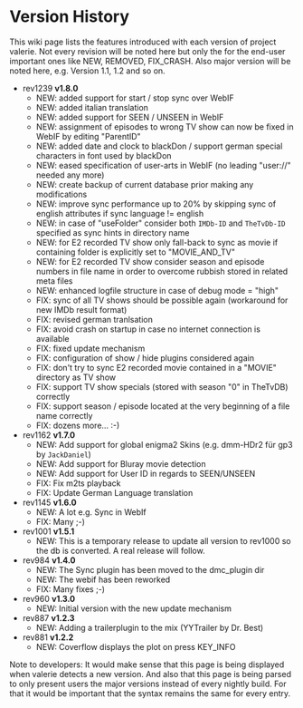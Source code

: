 # Version History #
This wiki page lists the features introduced with each version of project valerie.
Not every revision will be noted here but only the for the end-user important ones like NEW, REMOVED, FIX\_CRASH.
Also major version will be noted here, e.g. Version 1.1, 1.2 and so on.

  * rev1239 **v1.8.0**
    * NEW: added support for start / stop sync over WebIF
    * NEW: added italian translation
    * NEW: added support for SEEN / UNSEEN in WebIF
    * NEW: assignment of episodes to wrong TV show can now be fixed in WebIF by editing "ParentID"
    * NEW: added date and clock to blackDon / support german special characters in font used by blackDon
    * NEW: eased specification of user-arts in WebIF (no leading "user://" needed any more)
    * NEW: create backup of current database prior making any modifications
    * NEW: improve sync performance up to 20% by skipping sync of english attributes if sync language != english
    * NEW: in case of "useFolder" consider both `IMDb-ID` and `TheTvDb-ID` specified as sync hints in directory name
    * NEW: for E2 recorded TV show only fall-back to sync as movie if containing folder is explicitly set to "MOVIE\_AND\_TV"
    * NEW: for E2 recorded TV show consider season and episode numbers in file name in order to overcome rubbish stored in related meta files
    * NEW: enhanced logfile structure in case of debug mode = "high"
    * FIX: sync of all TV shows should be possible again (workaround for new IMDb result format)
    * FIX: revised german tranlsation
    * FIX: avoid crash on startup in case no internet connection is available
    * FIX: fixed update mechanism
    * FIX: configuration of show / hide plugins considered again
    * FIX: don't try to sync E2 recorded movie contained in a "MOVIE" directory as TV show
    * FIX: support TV show specials (stored with season "0" in TheTvDB) correctly
    * FIX: support season / episode located at the very beginning of a file name correctly
    * FIX: dozens more... :-)
  * rev1162 **v1.7.0**
    * NEW: Add support for global enigma2 Skins (e.g. dmm-HDr2 für gp3 by `JackDaniel`)
    * NEW: Add support for Bluray movie detection
    * NEW: Add support for User ID in regards to SEEN/UNSEEN
    * FIX: Fix m2ts playback
    * FIX: Update German Language translation
  * rev1145 **v1.6.0**
    * NEW: A lot e.g. Sync in WebIf
    * FIX: Many ;-)
  * rev1001 **v1.5.1**
    * NEW: This is a temporary release to update all version to rev1000 so the db is converted. A real release will follow.
  * rev984 **v1.4.0**
    * NEW: The Sync plugin has been moved to the dmc\_plugin dir
    * NEW: The webif has been reworked
    * FIX: Many fixes ;-)
  * rev960 **v1.3.0**
    * NEW: Initial version with the new update mechanism
  * rev887 **v1.2.3**
    * NEW: Adding a trailerplugin to the mix (YYTrailer by Dr. Best)
  * rev881 **v1.2.2**
    * NEW: Coverflow displays the plot on press KEY\_INFO



Note to developers:
It would make sense that this page is being displayed when valerie detects a new version. And also that this page is being parsed to only present users the major versions instead of every nightly build.
For that it would be important that the syntax remains the same for every entry.